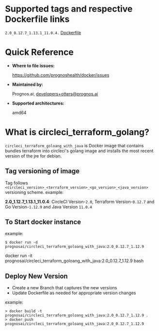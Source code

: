 # Supported tags and respective Dockerfile links

`2.0_0.12.7_1.13.1_11.0.4.` [Dockerfile]((https://github.com/prognoshealth/docker/blob/circleci_terraform_golang_2.0_0.12.6_1.11.5/circleci_terraform/golang/Dockerfile))


# Quick Reference
- **Where to file issues:**

    https://github.com/prognoshealth/docker/issues
    
- **Maintained by:**

    Prognos.ai, developers+otters@prognos.ai

- **Supported architectures:**

    amd64

# What is circleci_terraform_golang?

`circleci_terraform_goloang_with_java` is Docker image that contains bundles terraform into circleci's golang image and installs the most recent version of the jre for debian.

## Tag versioning of image

Tag follows `<circleci_version>_<terraform_version>_<go_version>_<java_version>` versioning scheme. 
example:

**2.0_1.12.7_1.13.1_11.0.4**: CircleCI Version-`2.0`, Terraform Version-`0.12.7` and Go Version-`1.12.9` and Java Version `11.0.4`

## To Start docker instance
example:
```
$ docker run -d prognosai/circleci_terraform_goloang_with_java:2.0_0.12.7_1.12.9
```

docker run -it prognosai/circleci_terraform_goloang_with_java:2.0_0.12.7_1.12.9 bash

## Deploy New Version

- Create a new Branch that captures the new versions
- Update Dockerfile as needed for appropriate version changes

example:
```
> docker build -t prognosai/circleci_terraform_goloang_with_java:2.0_0.12.7_1.12.9 . 
> docker push prognosai/circleci_terraform_goloang_with_java:2.0_0.12.7_1.12.9
```